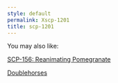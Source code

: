 ```yaml
---
style: default
permalink: Xscp-1201
title: scp-1201
---
```

You may also like:

[SCP-156: Reanimating Pomegranate](http://scp-wiki.net/scp-156)

[Doublehorses](http://scp-wiki.net/doublehorses)
